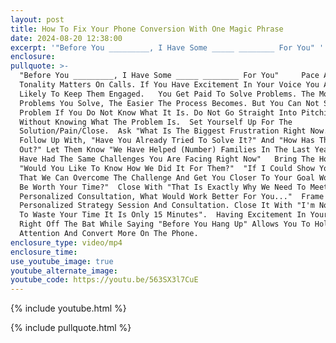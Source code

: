 ```yaml
---
layout: post
title: How To Fix Your Phone Conversion With One Magic Phrase
date: 2024-08-20 12:38:00
excerpt: '"Before You _________, I Have Some _____ ________ For You" '
enclosure:
pullquote: >-
  "Before You _________, I Have Some _____ ________ For You"     Pace And
  Tonality Matters On Calls. If You Have Excitement In Your Voice You Are More
  Likely To Keep Them Engaged.   You Get Paid To Solve Problems. The More
  Problems You Solve, The Easier The Process Becomes. But You Can Not Solve The
  Problem If You Do Not Know What It Is. Do Not Go Straight Into Pitching
  Without Knowing What The Problem Is.  Set Yourself Up For The
  Solution/Pain/Close.  Ask "What Is The Biggest Frustration Right Now...?" 
  Follow Up With, "Have You Already Tried To Solve It?" And "How Has That Worked
  Out?" Let Them Know "We Have Helped (Number) Families In The Last Year, Many
  Have Had The Same Challenges You Are Facing Right Now"   Bring The Hook With
  "Would You Like To Know How We Did It For Them?"  "If I Could Show You A Way
  That We Can Overcome The Challenge And Get You Closer To Your Goal Would That
  Be Worth Your Time?"  Close With "That Is Exactly Why We Need To Meet For A
  Personalized Consultation, What Would Work Better For You..."  Frame It As A
  Personalized Strategy Session And Consultation. Close It With "I'm Not Going
  To Waste Your Time It Is Only 15 Minutes".  Having Excitement In Your Voice
  Right Off The Bat While Saying "Before You Hang Up" Allows You To Hold Their
  Attention And Convert More On The Phone. 
enclosure_type: video/mp4
enclosure_time:
use_youtube_image: true
youtube_alternate_image:
youtube_code: https://youtu.be/563SX3l7CuE
---
```

{% include youtube.html %}

{% include pullquote.html %}